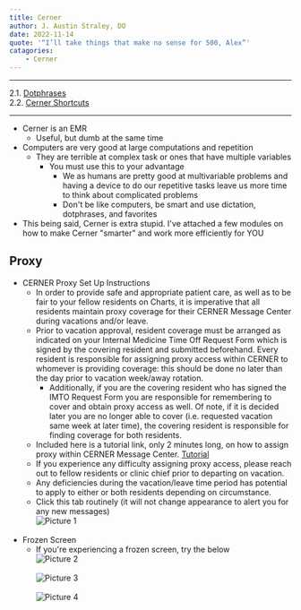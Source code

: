```yaml
---
title: Cerner
author: J. Austin Straley, DO
date: 2022-11-14
quote: '“I’ll take things that make no sense for 500, Alex”'
catagories:
    - Cerner
---
```


<hr>

2.1. [Dotphrases][1]<br>
2.2. [Cerner Shortcuts][2]<br>
<hr>

- Cerner is an EMR
    - Useful, but dumb at the same time
- Computers are very good at large computations and repetition
    - They are terrible at complex task or ones that have multiple variables
        - You must use this to your advantage
            - We as humans are pretty good at multivariable problems and having a device to do our repetitive tasks leave us more time to think about complicated problems
            - Don't be like computers, be smart and use dictation, dotphrases, and favorites
- This being said, Cerner is extra stupid. I've attached a few modules on how to make Cerner "smarter" and work more efficiently for YOU

## Proxy

- CERNER Proxy Set Up Instructions
    - In order to provide safe and appropriate patient care, as well as to be fair to your fellow residents on Charts, it is imperative that all residents maintain proxy coverage for their CERNER Message Center during vacations and/or leave.
    - Prior to vacation approval, resident coverage must be arranged as indicated on your Internal Medicine Time Off Request Form which is signed by the covering resident and submitted beforehand.  Every resident is responsible for assigning proxy access within CERNER to whomever is providing coverage: this should be done no later than the day prior to vacation week/away rotation.  
        - Additionally, if you are the covering resident who has signed the IMTO Request Form you are responsible for remembering to cover and obtain proxy access as well.  Of note, if it is decided later you are no longer able to cover (i.e. requested vacation same week at later time), the covering resident is responsible for finding coverage for both residents.  
    - Included here is a tutorial link, only 2 minutes long, on how to assign proxy within CERNER Message Center. [Tutorial][3]
    - If you experience any difficulty assigning proxy access, please reach out to fellow residents or clinic chief prior to departing on vacation.  
    - Any deficiencies during the vacation/leave time period has potential to apply to either or both residents depending on circumstance.
    - Click this tab routinely (it will not change appearance to alert you for any new messages)<br>
![Picture 1](/assets/images/internguidepages/1.8/1.8.12-picture1.png)
    <br><br>
- Frozen Screen
    - If you're experiencing a frozen screen, try the below<br>
![Picture 2](/assets/images/internguidepages/1.8/1.8.12-picture2.png)
    <br><br>
![Picture 3](/assets/images/internguidepages/1.8/1.8.12-picture3.png)
    <br><br>
![Picture 4](/assets/images/internguidepages/1.8/1.8.12-picture4.png)
    <br><br>

[1]: /resources/dotphrases/
[2]: /resources/shortcuts/
[3]: https://www.youtube.com/watch?v=H45Tz3BLy04&feature=youtube
